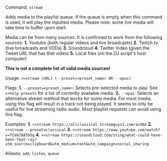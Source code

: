 Command: `stream`

Adds media to the playlist queue. If the queue is empty when this command is used, it will play the inputted media. Please note: some live media will take time to buffer upon start.

Media can be from many sources. It is confirmed to work from the following sources: 
**1.** Youtube (both regular videos and live broadcasts)
**2.** Twitch.tv (live broadcasts and VODs)
**3.** Soundcloud
**4.** Twitter Video (given the Tweet URL that has that video)
**5.** Local files (on the DJ script's host computer)

**This is not a complete list of valid media sources!**

Usage:
```>>stream (URL) (--preset=<preset_name> OR --opus)```

Flags:
**1.** `--preset=<preset_name>`: Selects pre-selected media to play. See `>>help presets` for a list of currently available media.
**2.** `--opus`: Selects an alternative stream method that works for some media. For most media, using this flag will result in a track not being played. It seems to only be useful for live streaming radio audio. Most playlist requests can avoid using this flag.

Examples:
**1.** `>>stream https://allclassical.streamguys1.com/ac96k`
**2.** `>>stream --preset=classical`
**3.** `>>stream https://www.youtube.com/watch?v=TCm9788Tb5g`
**4.** `>>stream https://soundcloud.com/sting/what-could-have-been-feat-ray?utm_source=clipboard&utm_medium=text&utm_campaign=social_sharing`

Aliases:
`add`, `listen`, `queue`